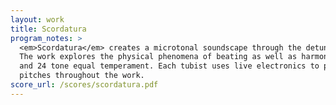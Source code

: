 ```yaml
---
layout: work
title: Scordatura
program_notes: >
  <em>Scordatura</em> creates a microtonal soundscape through the detuning of the ensemble’s valves.
  The work explores the physical phenomena of beating as well as harmonies found in just intonation
  and 24 tone equal temperament. Each tubist uses live electronics to provide themselves with tuning
  pitches throughout the work.
score_url: /scores/scordatura.pdf
---
```

